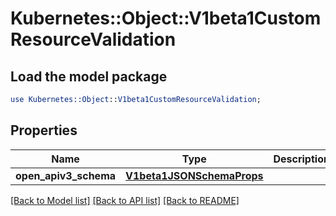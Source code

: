 # Kubernetes::Object::V1beta1CustomResourceValidation

## Load the model package
```perl
use Kubernetes::Object::V1beta1CustomResourceValidation;
```

## Properties
Name | Type | Description | Notes
------------ | ------------- | ------------- | -------------
**open_apiv3_schema** | [**V1beta1JSONSchemaProps**](V1beta1JSONSchemaProps.md) |  | [optional] 

[[Back to Model list]](../README.md#documentation-for-models) [[Back to API list]](../README.md#documentation-for-api-endpoints) [[Back to README]](../README.md)


